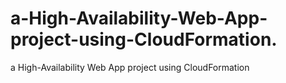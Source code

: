 # a-High-Availability-Web-App-project-using-CloudFormation.
a High-Availability Web App project using CloudFormation
